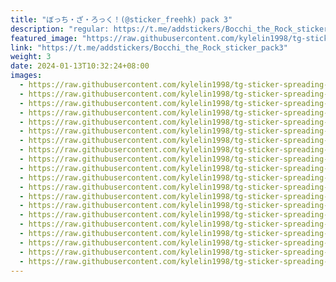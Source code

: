 ```yaml
---
title: "ぼっち・ざ・ろっく！(@sticker_freehk) pack 3"
description: "regular: https://t.me/addstickers/Bocchi_the_Rock_sticker_pack3"
featured_image: "https://raw.githubusercontent.com/kylelin1998/tg-sticker-spreading-worldwide-images/main/img/7a8c7b11-7a5c-49a4-923a-bd7e4ddffd29.jpg"
link: "https://t.me/addstickers/Bocchi_the_Rock_sticker_pack3"
weight: 3
date: 2024-01-13T10:32:24+08:00
images:
  - https://raw.githubusercontent.com/kylelin1998/tg-sticker-spreading-worldwide-images/main/img/7a8c7b11-7a5c-49a4-923a-bd7e4ddffd29.jpg
  - https://raw.githubusercontent.com/kylelin1998/tg-sticker-spreading-worldwide-images/main/img/89ee5176-22b0-4b7d-8223-c81d4efcb20c.jpg
  - https://raw.githubusercontent.com/kylelin1998/tg-sticker-spreading-worldwide-images/main/img/b9eccc9a-1dc2-4b00-ba30-496a65876572.jpg
  - https://raw.githubusercontent.com/kylelin1998/tg-sticker-spreading-worldwide-images/main/img/0b79fcb8-6c5f-4a5c-8f91-b5ff5530d770.jpg
  - https://raw.githubusercontent.com/kylelin1998/tg-sticker-spreading-worldwide-images/main/img/0cc4092e-9513-4651-a024-897455552265.jpg
  - https://raw.githubusercontent.com/kylelin1998/tg-sticker-spreading-worldwide-images/main/img/911fb531-4dec-4322-b06a-6eaa76175910.jpg
  - https://raw.githubusercontent.com/kylelin1998/tg-sticker-spreading-worldwide-images/main/img/92221c8f-2698-460b-a5c8-a086c74ba1d2.jpg
  - https://raw.githubusercontent.com/kylelin1998/tg-sticker-spreading-worldwide-images/main/img/4973ee16-d3e6-46a6-9875-7e92602aa0b3.jpg
  - https://raw.githubusercontent.com/kylelin1998/tg-sticker-spreading-worldwide-images/main/img/f125fe0e-3839-4cbc-b628-d6b893873372.jpg
  - https://raw.githubusercontent.com/kylelin1998/tg-sticker-spreading-worldwide-images/main/img/e12afe45-df8c-4bea-afe6-d787b3a44e5a.jpg
  - https://raw.githubusercontent.com/kylelin1998/tg-sticker-spreading-worldwide-images/main/img/2294189e-b392-4cfe-9c27-46e8ac1f59fc.jpg
  - https://raw.githubusercontent.com/kylelin1998/tg-sticker-spreading-worldwide-images/main/img/cbb8fdf8-9009-46e8-a9e7-ca776d195150.jpg
  - https://raw.githubusercontent.com/kylelin1998/tg-sticker-spreading-worldwide-images/main/img/76ce1dcc-dbbf-4190-a1ae-7a423cfe20d4.jpg
  - https://raw.githubusercontent.com/kylelin1998/tg-sticker-spreading-worldwide-images/main/img/a267f198-0947-46e9-8c8a-248862209de2.jpg
  - https://raw.githubusercontent.com/kylelin1998/tg-sticker-spreading-worldwide-images/main/img/288bdcd5-ea6b-4537-9ea1-226553c5ed8d.jpg
  - https://raw.githubusercontent.com/kylelin1998/tg-sticker-spreading-worldwide-images/main/img/074f858d-e945-4b63-9a8c-65a8b5a23d74.jpg
  - https://raw.githubusercontent.com/kylelin1998/tg-sticker-spreading-worldwide-images/main/img/0eb50220-a757-4e1b-a0ba-484b4b78ea70.jpg
  - https://raw.githubusercontent.com/kylelin1998/tg-sticker-spreading-worldwide-images/main/img/d307f705-ff4e-49ae-8aff-3e9a599a12ec.jpg
  - https://raw.githubusercontent.com/kylelin1998/tg-sticker-spreading-worldwide-images/main/img/6ac5333f-d6f4-4246-ba2c-abed6ab1dbf4.jpg
  - https://raw.githubusercontent.com/kylelin1998/tg-sticker-spreading-worldwide-images/main/img/d04e249e-ca93-480c-a972-2c3ccf3ef332.jpg
---
```

